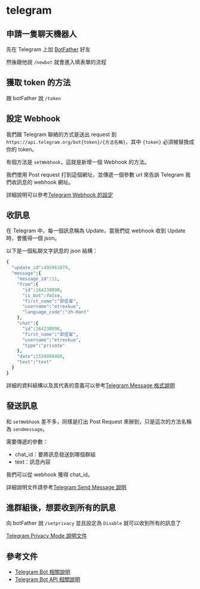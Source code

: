 # telegram

## 申請一隻聊天機器人
先在 Telegram 上加 [BotFather](https://telegram.me/botfather) 好友

然後跟他說 `/newbot` 就會進入填表單的流程

## 獲取 token 的方法
跟 botFather 說 `/token`

## 設定 Webhook
我們跟 Telegram 聯絡的方式是送出 request 到 `https://api.telegram.org/bot{token}/{方法名稱}`，其中 `{token}` 必須被替換成你的 token。

有個方法是 `setWebhook`，這就是新增一個 Webhook 的方法。

我們使用 Post request 打到這個網址，並傳遞一個參數 url 來告訴 Telegram 我們收訊息的 webhook 網址。

詳細說明可以參考[Telegram Webhook 的設定](https://core.telegram.org/bots/api#setwebhook)

## 收訊息

在 Telegram 中，每一個訊息稱為 Update，當我們從 webhook 收到 Update 時，會獲得一個 json。

以下是一個私聊文字訊息的 json 結構：

```ruby
{
  "update_id":495961079,
  "message":{
    "message_id":11,
    "from":{
      "id":164230890,
      "is_bot":false,
      "first_name":"郭佳甯",
      "username":"etrexkuo",
      "language_code":"zh-Hant"
    },
    "chat":{
      "id":164230890,
      "first_name":"郭佳甯",
      "username":"etrexkuo",
      "type":"private"
    },
    "date":1534958400,
    "text":"test"
  }
}
```

詳細的資料結構以及其代表的意義可以參考[Telegram Message 格式說明](https://core.telegram.org/bots/api#message)

## 發送訊息
和 `setWebhook` 差不多，同樣是打出 Post Request 來辦到，只是這次的方法名稱為 `sendmessage`。

需要傳遞的參數：
- chat_id：要將訊息發送到哪個群組
- text：訊息內容

我們可以從 webhook 獲得 chat_id。

詳細說明文件請參考[Telegram Send Message 說明](https://core.telegram.org/bots/api#sendmessage)

## 進群組後，想要收到所有的訊息
向 botFather 說 `/setprivacy` 並且設定為 `Disable` 就可以收到所有的訊息了

[Telegram Privacy Mode 說明文件](https://core.telegram.org/bots#privacy-mode)

## 參考文件
- [Telegram Bot 相關說明](https://core.telegram.org/bots)
- [Telegram Bot API 相關說明](https://core.telegram.org/bots/api)
